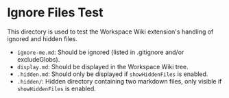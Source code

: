# Ignore Files Test

This directory is used to test the Workspace Wiki extension's handling of ignored and hidden files.

- `ignore-me.md`: Should be ignored (listed in .gitignore and/or excludeGlobs).
- `display.md`: Should be displayed in the Workspace Wiki tree.
- `.hidden.md`: Should only be displayed if `showHiddenFiles` is enabled.
- `.hidden/`: Hidden directory containing two markdown files, only visible if `showHiddenFiles` is enabled.

